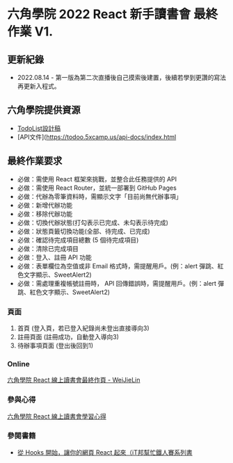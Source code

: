 # 六角學院 2022 React 新手讀書會 最終作業 V1.

## 更新紀錄
* 2022.08.14 - 第一版為第二次直播後自己摸索後建置，後續若學到更讚的寫法再更新入程式。

## 六角學院提供資源
* [TodoList設計稿](https://www.figma.com/file/pFivfS3rDX3N3u3dN9aIlx/TodoList?node-id=0%3A1)
* [API文件](https://todoo.5xcamp.us/api-docs/index.html

## 最終作業要求
* 必做：需使用 React 框架來挑戰，並整合此任務提供的 API
* 必做：需使用 React Router，並統一部署到 GitHub Pages
* 必做：代辦為零筆資料時，需顯示文字「目前尚無代辦事項」
* 必做：新增代辦功能
* 必做：移除代辦功能
* 必做：切換代辦狀態(打勾表示已完成、未勾表示待完成)
* 必做：狀態頁籤切換功能(全部、待完成、已完成)
* 必做：確認待完成項目總數 (5 個待完成項目)
* 必做：清除已完成項目
* 必做：登入、註冊 API 功能
* 必做：表單欄位為空值或非 Email 格式時，需提醒用戶。(例：alert 彈跳、紅色文字顯示、SweetAlert2)
* 必做：需處理重複帳號註冊時， API 回傳錯誤時，需提醒用戶。(例：alert 彈跳、紅色文字顯示、SweetAlert2)

### 頁面 
1. 首頁 (登入頁，若已登入紀錄尚未登出直接導向3)
2. 註冊頁面 (註冊成功，自動登入導向3)
3. 待辦事項頁面 (登出後回到1)

### Online
[六角學院 React 線上讀書會最終作頁 - WeiJieLin](https://weij0.github.io/ReactOnlineTodo/)

### 參與心得
[六角學院 React 線上讀書會學習心得](https://weij0.github.io/Web/blog/HexSchool_ReactStudy)

### 參閱書籍
* [從 Hooks 開始，讓你的網頁 React 起來（iT邦幫忙鐵人賽系列書](https://www.books.com.tw/products/E050080162?sloc=main)
